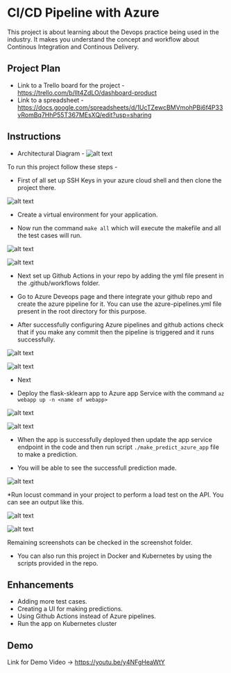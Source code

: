 # CI/CD Pipeline with Azure

This project is about learning about the Devops practice being used in the industry. It makes you understand the concept and workflow about Continous Integration and Continous Delivery.

## Project Plan

* Link to a Trello board for the project - https://trello.com/b/llt4ZdLO/dashboard-product
* Link to a spreadsheet - https://docs.google.com/spreadsheets/d/1UcTZewcBMVmohPBi6f4P33vRomBq7HhP55T367MEsXQ/edit?usp=sharing

## Instructions

* Architectural Diagram - ![alt text](https://github.com/riyaarora65/udacity-azuredevops/blob/master/flask-sklearn/Azure%20Architecture.png?raw=true)

To run this project follow these steps - 

* First of all set up SSH Keys in your azure cloud shell and then clone the project there.

![alt text](https://github.com/riyaarora65/udacity-azuredevops/blob/master/flask-sklearn/screenshots/SSh%20clone.png?raw=true)

* Create a virtual environment for your application.

* Now run the command `make all` which will execute the makefile and all the test cases will run.

![alt text](https://github.com/riyaarora65/udacity-azuredevops/blob/master/flask-sklearn/screenshots/make%20all%20output1.png?raw=true)

![alt text](https://github.com/riyaarora65/udacity-azuredevops/blob/master/flask-sklearn/screenshots/make%20all%20output%202.png?raw=true)


* Next set up Github Actions in your repo by adding the yml file present in the .github/workflows folder.

* Go to Azure Deveops page and there integrate your github repo and create the azure pipeline for it. You can use the 
azure-pipelines.yml  file present in the root directory for this purpose.

* After successfully configuring Azure pipelines and github actions check that if you make any commit then the pipeline is triggered and it runs successfully.

![alt text](https://github.com/riyaarora65/udacity-azuredevops/blob/master/flask-sklearn/screenshots/Successfull%20Azure%20Pipeline.png?raw=true)

![alt text](https://github.com/riyaarora65/udacity-azuredevops/blob/master/flask-sklearn/screenshots/Successfull%20Github%20Action%20Workflow.png?raw=true)



* Next 

* Deploy the flask-sklearn app to Azure app Service with the command `az webapp up -n <name of webapp>`

![alt text](https://github.com/riyaarora65/udacity-azuredevops/blob/master/flask-sklearn/screenshots/Webapp%20up.png?raw=true)

![alt text](https://github.com/riyaarora65/udacity-azuredevops/blob/master/flask-sklearn/screenshots/Live%20Webapp.png?raw=true)

* When the app is successfully deployed then update the app service endpoint in the code and then run script `./make_predict_azure_app` file to make a prediction.

* You will be able to see the successfull prediction made. 

![alt text](https://github.com/riyaarora65/udacity-azuredevops/blob/master/flask-sklearn/screenshots/Prediction.png?raw=true)

*Run locust command in your project to perform a load test on the API. You can see an output like this.

![alt text](https://github.com/riyaarora65/udacity-azuredevops/blob/master/flask-sklearn/screenshots/locust%20ouput%202.png?raw=true)

![alt text](https://github.com/riyaarora65/udacity-azuredevops/blob/master/flask-sklearn/screenshots/locust%20output3.png?raw=true)

Remaining screenshots can be checked in the screenshot folder.

* You can also run this project in Docker and Kubernetes by using the scripts provided in the repo.

## Enhancements

* Adding more test cases.
* Creating a UI for making predictions.
* Using Github Actions instead of Azure pipelines.
* Run the app on Kubernetes cluster

## Demo 

Link for Demo Video -> https://youtu.be/y4NFgHeaWtY

